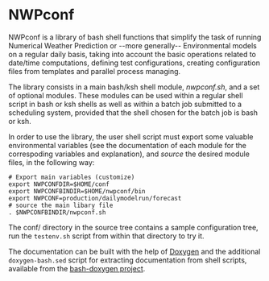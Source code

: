 # NWPconf

NWPconf is a library of bash shell functions that simplify the task of
running Numerical Weather Prediction or --more generally-- Environmental
models on a regular daily basis, taking into account the basic
operations related to date/time computations, defining test
configurations, creating configuration files from templates and
parallel process managing.

The library consists in a main bash/ksh shell module, _nwpconf.sh_,
and a set of optional modules. These modules can be used within a
regular shell script in bash or ksh shells as well as within a batch
job submitted to a scheduling system, provided that the shell chosen
for the batch job is bash or ksh.

In order to use the library, the user shell script must export some
valuable environmental variables (see the documentation of each module
for the correspoding variables and explanation), and _source_ the
desired module files, in the following way:

    # Export main variables (customize)
    export NWPCONFDIR=$HOME/conf
    export NWPCONFBINDIR=$HOME/nwpconf/bin
    export NWPCONF=production/dailymodelrun/forecast
    # source the main libary file
    . $NWPCONFBINDIR/nwpconf.sh


The conf/ directory in the source tree contains a sample configuration
tree, run the `testenv.sh` script from within that directory to try
it.

The documentation can be built with the help of
[Doxygen](http://www.stack.nl/~dimitri/doxygen/index.html) and the
additional `doxygen-bash.sed` script for extracting documentation from
shell scripts, available from the [bash-doxygen
project](https://github.com/Anvil/bash-doxygen).
